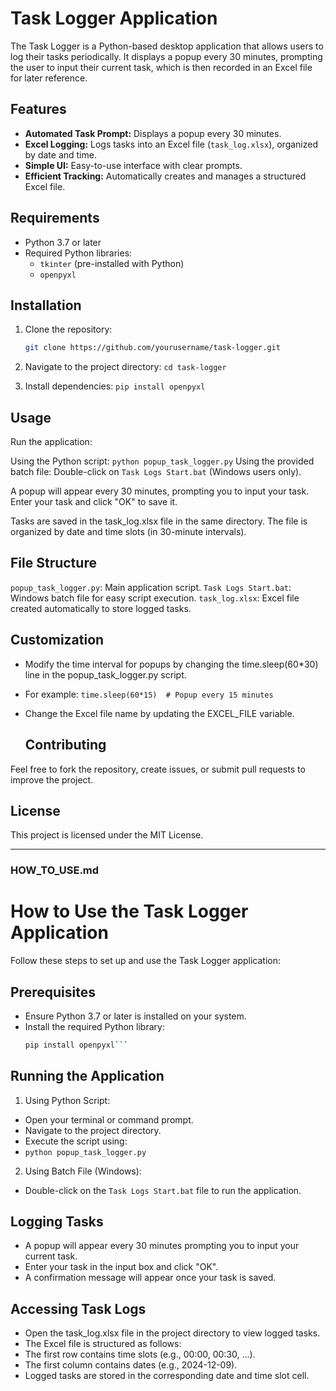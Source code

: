 # Task Logger Application

The Task Logger is a Python-based desktop application that allows users to log their tasks periodically. It displays a popup every 30 minutes, prompting the user to input their current task, which is then recorded in an Excel file for later reference.

## Features
- **Automated Task Prompt:** Displays a popup every 30 minutes.
- **Excel Logging:** Logs tasks into an Excel file (`task_log.xlsx`), organized by date and time.
- **Simple UI:** Easy-to-use interface with clear prompts.
- **Efficient Tracking:** Automatically creates and manages a structured Excel file.

## Requirements
- Python 3.7 or later
- Required Python libraries:
  - `tkinter` (pre-installed with Python)
  - `openpyxl`

## Installation
1. Clone the repository:
   ```bash
   git clone https://github.com/yourusername/task-logger.git

2. Navigate to the project directory:
`cd task-logger`

3. Install dependencies:
`pip install openpyxl`


## Usage
Run the application:

Using the Python script: `python popup_task_logger.py`
Using the provided batch file: Double-click on `Task Logs Start.bat` (Windows users only).

A popup will appear every 30 minutes, prompting you to input your task. Enter your task and click "OK" to save it.

Tasks are saved in the task_log.xlsx file in the same directory. The file is organized by date and time slots (in 30-minute intervals).

## File Structure
`popup_task_logger.py`: Main application script.
`Task Logs Start.bat`: Windows batch file for easy script execution.
`task_log.xlsx`: Excel file created automatically to store logged tasks.

## Customization
- Modify the time interval for popups by changing the time.sleep(60*30) line in the popup_task_logger.py script. 
- For example: `time.sleep(60*15)  # Popup every 15 minutes`
- Change the Excel file name by updating the EXCEL_FILE variable.

  ## Contributing
Feel free to fork the repository, create issues, or submit pull requests to improve the project.

## License
This project is licensed under the MIT License.

 
---

### HOW_TO_USE.md

# How to Use the Task Logger Application

Follow these steps to set up and use the Task Logger application:

## Prerequisites
- Ensure Python 3.7 or later is installed on your system.
- Install the required Python library:
  ```bash
  pip install openpyxl```

## Running the Application

1. Using Python Script:
 - Open your terminal or command prompt.
 - Navigate to the project directory.
 - Execute the script using:
 - `python popup_task_logger.py`

2. Using Batch File (Windows):
  - Double-click on the `Task Logs Start.bat` file to run the application.

## Logging Tasks
- A popup will appear every 30 minutes prompting you to input your current task.
- Enter your task in the input box and click "OK".
- A confirmation message will appear once your task is saved.

## Accessing Task Logs
- Open the task_log.xlsx file in the project directory to view logged tasks.
- The Excel file is structured as follows:
- The first row contains time slots (e.g., 00:00, 00:30, ...).
- The first column contains dates (e.g., 2024-12-09).
- Logged tasks are stored in the corresponding date and time slot cell.
















